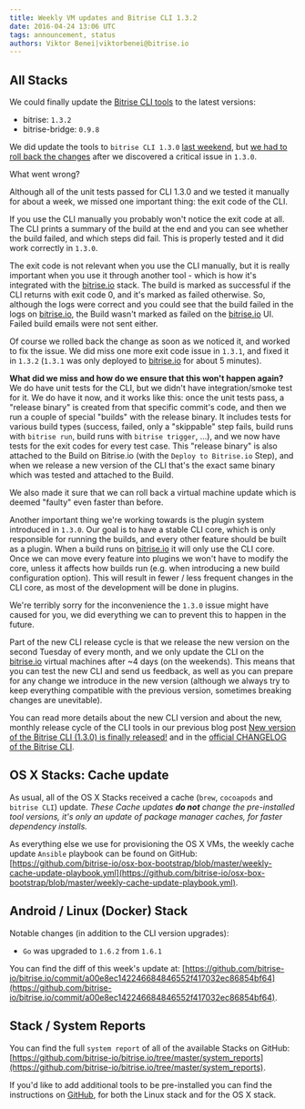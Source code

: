 ```yaml
---
title: Weekly VM updates and Bitrise CLI 1.3.2
date: 2016-04-24 13:06 UTC
tags: announcement, status
authors: Viktor Benei|viktorbenei@bitrise.io
---
```


## All Stacks

We could finally update the [Bitrise CLI tools](https://www.bitrise.io/cli)
to the latest versions:

* bitrise: `1.3.2`
* bitrise-bridge: `0.9.8`

We did update the tools to `bitrise CLI 1.3.0` [last weekend](/2016/04/16/weekly-virtual-machine-and-cache-update.html),
but [we had to roll back the changes](http://blog.bitrise.io/2016/04/18/bitrise-cli-1-3-0-issue-fix-is-coming-asap.html)
after we discovered a critical issue in `1.3.0`.

What went wrong?

Although all of the unit tests passed for CLI 1.3.0 and we tested it manually
for about a week, we missed one important thing: the exit code of the CLI.

If you use the CLI manually you probably won't notice the exit code at all.
The CLI prints a summary of the build at the end and you can see whether the build
failed, and which steps did fail. This is properly tested and it did work correctly
in `1.3.0`.

The exit code is not relevant when you use the CLI manually, but it is
really important when you use it through another tool - which is how it's
integrated with the [bitrise.io](https://www.bitrise.io) stack. The build
is marked as successful if the CLI returns with exit code 0, and it's marked
as failed otherwise. So, although the logs were correct and you could see
that the build failed in the logs on [bitrise.io](https://www.bitrise.io),
the Build wasn't marked as failed on the [bitrise.io](https://www.bitrise.io) UI.
Failed build emails were not sent either.

Of course we rolled back the change as soon as we noticed it, and worked
to fix the issue. We did miss one more exit code issue in `1.3.1`,
and fixed it in `1.3.2` (`1.3.1` was only deployed to [bitrise.io](https://www.bitrise.io)
for about 5 minutes).

**What did we miss and how do we ensure that this won't happen again?**
We do have unit tests for the CLI, but we didn't have integration/smoke test
for it. We do have it now, and it works like this: once the unit tests
pass, a "release binary" is created from that specific commit's code,
and then we run a couple of special "builds" with the release binary.
It includes tests for various build types (success, failed,
only a "skippable" step fails, build runs with `bitrise run`,
build runs with `bitrise trigger`, ...), and we now have tests
for the exit codes for every test case. This "release binary"
is also attached to the Build on Bitrise.io (with the `Deploy to Bitrise.io` Step),
and when we release a new version of the CLI that's the exact
same binary which was tested and attached to the Build.

We also made it sure that we can roll back a virtual machine update
which is deemed "faulty" even faster than before.

Another important thing we're working towards is the plugin system
introduced in `1.3.0`. Our goal is to have a stable CLI core, which
is only responsible for running the builds, and every other feature
should be built as a plugin. When a build runs on [bitrise.io](https://www.bitrise.io)
it will only use the CLI core. Once we can move every feature
into plugins we won't have to modify the core, unless it affects how
builds run (e.g. when introducing a new build configuration option).
This will result in fewer / less frequent changes in the CLI core,
as most of the development will be done in plugins.

We're terribly sorry for the inconvenience the `1.3.0` issue
might have caused for you, we did everything we can to prevent
this to happen in the future.

Part of the new CLI release cycle is that we release the new
version on the second Tuesday of every month, and we only update
the CLI on the [bitrise.io](https://www.bitrise.io) virtual machines after ~4 days (on the weekends).
This means that you can test the new CLI and send us feedback,
as well as you can prepare for any change we introduce in the new version
(although we always try to keep everything compatible with the previous version,
sometimes breaking changes are unevitable).

You can read more details about the new CLI version and about the new, monthly
release cycle of the CLI tools in our previous
blog post [New version of the Bitrise CLI (1.3.0) is finally released!](/2016/04/13/new-version-of-the-bitrise-cli-1-3-0-is-finally-released.html)
and in the [official CHANGELOG of the Bitrise CLI](https://github.com/bitrise-io/bitrise/blob/master/CHANGELOG.md).


## OS X Stacks: Cache update

As usual, all of the OS X Stacks received a cache (`brew`, `cocoapods` and `bitrise CLI`) update.
*These Cache updates __do not__ change the pre-installed tool versions, it's
only an update of package manager caches, for faster dependency installs.*

As everything else we use for
provisioning the OS X VMs, the weekly cache update `Ansible` playbook
can be found on GitHub:
[https://github.com/bitrise-io/osx-box-bootstrap/blob/master/weekly-cache-update-playbook.yml](https://github.com/bitrise-io/osx-box-bootstrap/blob/master/weekly-cache-update-playbook.yml).


## Android / Linux (Docker) Stack

Notable changes (in addition to the CLI version upgrades):

* `Go` was upgraded to `1.6.2` from `1.6.1`

You can find the diff of this week's update at:
[https://github.com/bitrise-io/bitrise.io/commit/a00e8ec142246684846552f417032ec86854bf64](https://github.com/bitrise-io/bitrise.io/commit/a00e8ec142246684846552f417032ec86854bf64).


## Stack / System Reports

You can find the full `system report` of all of the available Stacks
on GitHub: [https://github.com/bitrise-io/bitrise.io/tree/master/system_reports](https://github.com/bitrise-io/bitrise.io/tree/master/system_reports).

If you'd like to add additional tools to be pre-installed you can find the
instructions on [GitHub](https://github.com/bitrise-io/bitrise.io#request-a-tool-to-be-pre-installed-on-a-build-machine),
for both the Linux stack and for the OS X stack.
